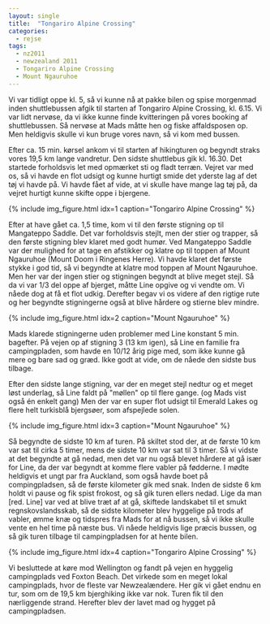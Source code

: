 ```yaml
---
layout: single
title:  "Tongariro Alpine Crossing"
categories:
  - rejse
tags:
  - nz2011
  - newzealand 2011
  - Tongariro Alpine Crossing
  - Mount Ngauruhoe
---
```

Vi var tidligt oppe kl. 5, så vi kunne nå at pakke bilen og spise morgenmad inden shuttlebussen afgik til starten af Tongariro Alpine Crossing, kl. 6.15. Vi var lidt nervøse, da vi ikke kunne finde kvitteringen på vores booking af shuttlebussen. Så nervøse at Mads måtte hen og fiske affaldsposen op. Men heldigvis skulle vi kun bruge vores navn, så vi kom med bussen.

Efter ca. 15 min. kørsel ankom vi til starten af hikingturen og begyndt straks vores 19,5 km lange vandretur. Den sidste shuttlebus gik kl. 16.30. Det startede forholdsvis let med opmærket sti og fladt terræn. Vejret var med os, så vi havde en flot udsigt og kunne hurtigt smide det yderste lag af det tøj vi havde på. Vi havde fået af vide, at vi skulle have mange lag tøj på, da vejret hurtigt kunne skifte oppe i bjergene.

{% include img_figure.html idx=1 caption="Tongariro Alpine Crossing" %}

Efter at have gået ca. 1,5 time, kom vi til den første stigning op til Mangateppo Saddle. Det var forholdsvis stejlt, men der stier og trapper, så den første stigning blev klaret med godt humør. Ved Mangateppo Saddle var der mulighed for at tage en afstikker og klatre op til toppen af Mount Ngauruhoe (Mount Doom i Ringenes Herre). Vi havde klaret det første stykke i god tid, så vi begyndte at klatre mod toppen af Mount Ngauruhoe. Men her var der ingen stier og stigningen begyndt at blive meget stejl. Så da vi var 1/3 del oppe af bjerget, måtte Line opgive og vi vendte om. Vi nåede dog at få et flot udkig. Derefter begav vi os videre af den rigtige rute og her begyndte stigningerne også at blive hårdere og stierne blev mindre.

{% include img_figure.html idx=2 caption="Mount Ngauruhoe" %}

Mads klarede stigningerne uden problemer med Line konstant 5 min. bagefter. På vejen op af stigning 3 (13 km igen), så Line en familie fra campingpladen, som havde en 10/12 årig pige med, som ikke kunne gå mere og bare sad og græd. Ikke godt at vide, om de nåede den sidste bus tilbage.

Efter den sidste lange stigning, var der en meget stejl nedtur og et meget løst underlag, så Line faldt på "møllen" op til flere gange. (og Mads vist også én enkelt gang) Men der var en super flot udsigt til Emerald Lakes og flere helt turkisblå bjergsøer, som afspejlede solen.

{% include img_figure.html idx=3 caption="Mount Ngauruhoe" %}

Så begyndte de sidste 10 km af turen. På skiltet stod der, at de første 10 km var sat til cirka 5 timer, mens de sidste 10 km var sat til 3 timer. Så vi vidste at det begyndte at gå nedad, men det var nu også blevet hårdere at gå især for Line, da der var begyndt at komme flere vabler på fødderne. I mødte heldigvis et ungt par fra Auckland, som også havde boet på compingpladsen, så de første kilometer gik med snak.
Inden de sidste 6 km holdt vi pause og fik spist frokost, og så gik turen ellers nedad. Lige da man [red. Line] var ved at blive træt af at gå, skiftede landskabet til et smukt regnskovslandsskab, så de sidste kilometer blev hyggelige på trods af vabler, ømme knæ og tidspres fra Mads for at nå bussen, så vi ikke skulle vente en hel time på næste bus. Vi nåede heldigvis lige præcis bussen, og så gik turen tilbage til campingpladsen for at hente bilen.

{% include img_figure.html idx=4 caption="Tongariro Alpine Crossing" %}

Vi besluttede at køre mod Wellington og fandt på vejen en hyggelig campingplads ved Foxton Beach. Det virkede som en meget lokal campingplads, hvor de fleste var Newzealændere. Her gik vi gået endnu en tur, som om de 19,5 km bjerghiking ikke var nok. Turen fik til den nærliggende strand. Herefter blev der lavet mad og hygget på campingpladsen.
